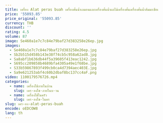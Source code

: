 ```yaml
---
title: เครื่อง Alat peras buah เครื่องคั้นน้ำเลมอนและเครื่องคั้นน้ำผลไม้เครื่องคั้นเครื่องคั้นน้ำส้มมะเขือเทศ500กก. ต่อชั่วโมง
price: '55093.85'
price_original: '55093.85'
currency: THB
discount: ''
rating: 4.5
volume: 87
image: Se460a1e7c7c84e79baf27d383258e26ep.jpg
images:
  - Se460a1e7c7c84e79baf27d383258e26ep.jpg
  - Sb2b515d458b143e38f74cb5c958a62ad8.jpg
  - Sa8abf1b636db44f5a39605f413eac1242.jpg
  - S695cc209858b4689bfa4305a49e1f68be.jpg
  - S33b59867893f499cb0ca4d7394aec403E.jpg
  - Sa9e621253abf4c60b2dbaf8bc137cc4aF.png
video: 1100179576726.mp4
categories:
  - name: เครื่องใช้ภายในบ้าน
    slug: เคร-องใช-ภายในบ-าน
  - name: เครื่องใช้ในครัว
    slug: เคร-องใช-ในคร
slug: เคร-อง-alat-peras-buah
encode: oEDCOW8
lang: th
---
```

  